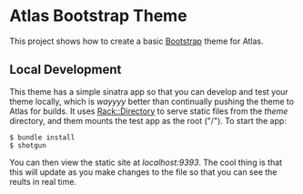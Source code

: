 # Atlas Bootstrap Theme

This project shows how to create a basic [Bootstrap](http://getbootstrap.com/) theme for Atlas.

## Local Development

This theme has a simple sinatra app so that you can develop and test your theme locally, which is *wayyyy* better than continually pushing the theme to Atlas for builds.  It uses [Rack::Directory](http://www.ruby-doc.org/gems/docs/e/edgar-rack-1.2.1/Rack/Directory.html) to serve static files from the _theme_ directory, and them mounts the test app as the root ("/").  To start the app:

```
$ bundle install
$ shotgun
```

You can then view the static site at _localhost:9393_.  The cool thing is that this will update as you make changes to the file so that you can see the reults in real time.
